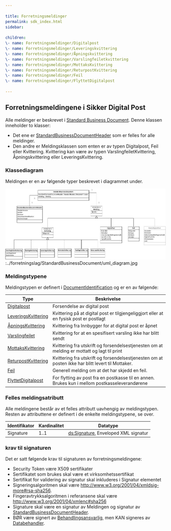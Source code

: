 ```yaml
---

title: Forretningsmeldinger  
permalink: sdk_index.html
sidebar:

children:  
\- name: Forretningsmeldinger/Digitalpost  
\- name: Forretningsmeldinger/Leveringskvittering  
\- name: Forretningsmeldinger/Åpningskvittering  
\- name: Forretningsmeldinger/Varslingfeiletkvittering  
\- name: Forretningsmeldinger/MottaksKvittering  
\- name: Forretningsmeldinger/ReturpostKvittering  
\- name: Forretningsmeldinger/Feil  
\- name: Forretningsmeldinger/FlyttetDigitalpost

---
```


## Forretningsmeldingene i Sikker Digital Post

Alle meldinger er beskrevet i [Standard Business
Document](../forretningslag/StandardBusinessDocument/). Denne klassen
inneholder to klasser:

  - Det ene er
    [StandardBusinessDocumentHeader](../forretningslag/StandardBusinessDocument/StandardBusinessDocumentHeader)
    som er felles for alle meldinger. 
  - Den andre er Meldingsklassen som enten er av typen Digitalpost, Feil
    eller Kvittering. Kvittering kan være av typen
    VarslingfeiletKvittering, Åpningskvittering eller
    LeveringsKvittering.

### Klassediagram

Meldingen er en av følgende typer beskrevet i diagrammet under.

![](../forretningslag/StandardBusinessDocument/uml_diagram.jpg):../forretningslag/StandardBusinessDocument/uml\_diagram.jpg

### Meldingstypene

Meldingstypen er definert i
[DocumentIdentification](../forretningslag/StandardBusinessDocument/DocumentIdentification)
og er en av følgende:

| Type | Beskrivelse |
| --- | --- |
| [Digitalpost](DigitalPostMelding) | Forsendelse av digital post |
| [LeveringsKvittering](LeveringsKvittering) | Kvittering på at digital post er tilgjengeliggjort eller at en fysisk post er postlagt |
| [ÅpningsKvittering](AapningsKvittering) | Kvittering fra Innbygger for at digital post er åpnet |
| [Varslingfeilet](VarslingfeiletKvittering) | Kvittering for at en spesifisert varsling ikke har blitt sendt |
| [MottaksKvittering](MottaksKvittering) | Kvittering fra utskrift og forsendelsestjenesten om at melding er mottatt og lagt til print |
| [ReturpostKvittering](ReturpostKvittering) | Kvittering fra utskrift og forsendelsestjenesten om at posten ikke har blitt levert til Mottaker. |
| [Feil](Feil) | Generell melding om at det har skjedd en feil. |
| [FlyttetDigitalpost](FlyttetDigitalPostMelding) | For flytting av post fra en postkasse til en annen. Brukes kun i mellom postkasseleverandørene |

### Felles meldingsatributt

Alle meldingene består av et felles attributt uavhengig av
meldingstypen.  
Resten av attributtene er definert i de enkelte meldingstypene, se over.

| Identifikator | Kardinalitet | Datatype |
| --- | --- | --- |
| Signature | 1..1 | [ds:Signature](https://www.oasis-open.org/committees/download.php/21256/wss-v1.1-spec-errata-os-SOAPMessageSecurity.htm#_Toc118717148), Enveloped XML signatur |

### krav til signaturen

Det er satt følgende krav til signaturen av forretningsmeldingene:

  - Security Token være X509 sertifikater 
  - Sertifikatet som brukes skal være et virksomhetssertifikat
  - Sertifikat for validering av signatur skal inkluderes i Signatur
    elementet
  - Signeringsalgoritmen skal være
    <http://www.w3.org/2001/04/xmldsig-more#rsa-sha256>. 
  - Fingeravtrykksalgoritmen i referansene skal være
    <http://www.w3.org/2001/04/xmlenc#sha256>
  - Signature skal være en signatur av Meldingen og signatur av
    [StandardBusinessDocumentHeader](../forretningslag/StandardBusinessDocument/StandardBusinessDocumentHeader).
  - BØR være signert av
    [Behandlingsansvarlig](../forretningslag/Aktorer), men KAN signeres
    av [Databehandler](../forretningslag/Aktorer).
